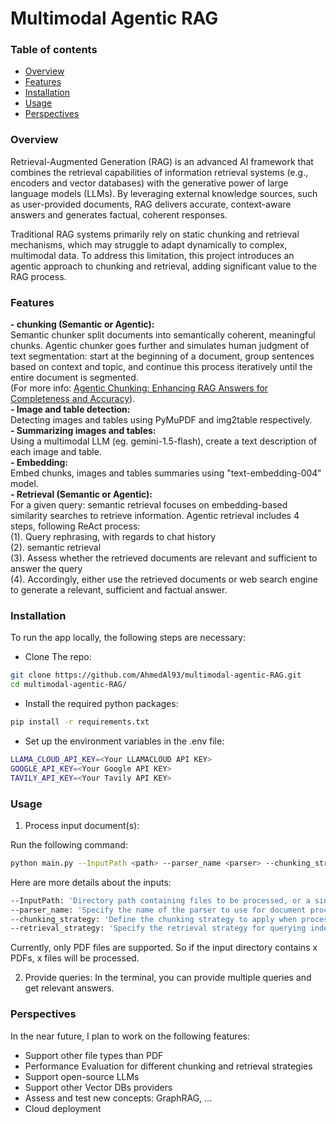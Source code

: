 # Multimodal Agentic RAG

### Table of contents
* [Overview](###Overview)
* [Features](###Features)
* [Installation](###Installation)
* [Usage](###Usage)
* [Perspectives](###Perspectives)

### Overview
Retrieval-Augmented Generation (RAG) is an advanced AI framework that combines the retrieval capabilities of information retrieval systems (e.g., encoders and vector databases) with the generative power of large language models (LLMs). By leveraging external knowledge sources, such as user-provided documents, RAG delivers accurate, context-aware answers and generates factual, coherent responses.

Traditional RAG systems primarily rely on static chunking and retrieval mechanisms, which may struggle to adapt dynamically to complex, multimodal data. To address this limitation, this project introduces an agentic approach to chunking and retrieval, adding significant value to the RAG process.

### Features
**- chunking (Semantic or Agentic):** \
Semantic chunker split documents into semantically coherent, meaningful chunks. 
Agentic chunker goes further and simulates human judgment of text segmentation: start at the beginning of a document, group sentences based on context and topic, and continue this process iteratively until the entire document is segmented. \
(For more info: [Agentic Chunking: Enhancing RAG Answers for Completeness and Accuracy](https://gleen.ai/blog/agentic-chunking-enhancing-rag-answers-for-completeness-and-accuracy/)).\
**- Image and table detection:** \
Detecting images and tables using PyMuPDF and img2table respectively.\
**- Summarizing images and tables:** \
Using a multimodal LLM (eg. gemini-1.5-flash), create a text description of each image and table.\
**- Embedding:** \
Embed chunks, images and tables summaries using "text-embedding-004" model.\
**- Retrieval (Semantic or Agentic):** \
For a given query: semantic retrieval focuses on embedding-based similarity searches to retrieve information. Agentic retrieval includes 4 steps, following ReAct process: \
(1). Query rephrasing, with regards to chat history \
(2). semantic retrieval \
(3). Assess whether the retrieved documents are relevant and sufficient to answer the query \
(4). Accordingly, either use the retrieved documents or web search engine to generate a relevant, sufficient and factual answer.  

### Installation
To run the app locally, the following steps are necessary:
- Clone The repo:
```bash
git clone https://github.com/AhmedAl93/multimodal-agentic-RAG.git
cd multimodal-agentic-RAG/
```
- Install the required python packages:
```bash
pip install -r requirements.txt
```
- Set up the environment variables in the .env file:
```bash
LLAMA_CLOUD_API_KEY=<Your LLAMACLOUD API KEY>
GOOGLE_API_KEY=<Your Google API KEY>
TAVILY_API_KEY=<Your Tavily API KEY>
```

### Usage
1. Process input document(s):

Run the following command:
```bash
python main.py --InputPath <path> --parser_name <parser> --chunking_strategy <chunking> --retrieval_strategy <retrieval>
```
Here are more details about the inputs:
```bash
--InputPath: 'Directory path containing files to be processed, or a single file path'
--parser_name: 'Specify the name of the parser to use for document processing. Possible values: ["LlamaParse", "pymupdf4llm"]'
--chunking_strategy: 'Define the chunking strategy to apply when processing documents. Possible values: ["semantic", "agentic"]'
--retrieval_strategy: 'Specify the retrieval strategy for querying indexed documents. Possible values:["semantic", "agentic"]'
```
Currently, only PDF files are supported. So if the input directory contains x PDFs, x files will be processed.

2. Provide queries:
In the terminal, you can provide multiple queries and get relevant answers.

### Perspectives
In the near future, I plan to work on the following features:
- Support other file types than PDF
- Performance Evaluation for different chunking and retrieval strategies
- Support open-source LLMs
- Support other Vector DBs providers
- Assess and test new concepts: GraphRAG, ... 
- Cloud deployment